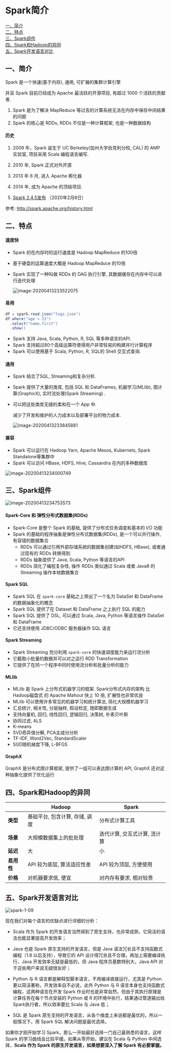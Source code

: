 # Spark简介
<nav>
<a href="https://github.com/bigdata2018/BigData-Spark/blob/master/nodes/Spark%E6%A6%82%E5%BF%B5.md#%E4%B8%80%E7%AE%80%E4%BB%8B">一、简介</a><br/>
<a href="https://github.com/bigdata2018/BigData-Spark/blob/master/nodes/Spark%E6%A6%82%E5%BF%B5.md#%E4%BA%8C%E7%89%B9%E7%82%B9">二、特点</a><br/>
<a href="https://github.com/bigdata2018/BigData-Spark/blob/master/nodes/Spark%E6%A6%82%E5%BF%B5.md#%E4%B8%89spark%E7%BB%84%E4%BB%B6">三、Spark组件</a><br/>
<a href="https://github.com/bigdata2018/BigData-Spark/blob/master/nodes/Spark%E6%A6%82%E5%BF%B5.md#%E5%9B%9Bspark%E5%92%8Chadoop%E7%9A%84%E5%BC%82%E5%90%8C">四、Spark和Hadoop的异同</a><br/>
<a href="https://github.com/bigdata2018/BigData-Spark/blob/master/nodes/Spark%E6%A6%82%E5%BF%B5.md#%E4%B8%89spark%E7%BB%84%E4%BB%B6">五、Spark开发语言对比</a><br/>
</nav>





## 一、简介

Spark 是一个快速(基于内存), 通用, 可扩展的集群计算引擎

并且 Spark 目前已经成为 Apache 最活跃的开源项目, 有超过 1000 个活跃的贡献者.

1. Spark 是为了解决 MapReduce 等过去的计算系统无法在内存中保存中间结果的问题
2. Spark 的核心是 RDDs, RDDs 不仅是一种计算框架, 也是一种数据结构

#### 历史

1. 2009 年，Spark 诞生于 UC Berkeley(加州大学伯克利分校, CAL) 的 AMP 实验室, 项目采用 Scala 编程语言编写.

2. 2010 年, Spark 正式对外开源

3. 2013 年 6 月, 进入 Apache 孵化器

4. 2014 年, 成为 Apache 的顶级项目.

5. [Spark 2.4.5发布](http://spark.apache.org/news/spark-2-4-5-released.html) （2020年2月8日）

参考: http://spark.apache.org/history.html

## 二、特点

#### 速度快

- Spark 的在内存时的运行速度是 Hadoop MapReduce 的100倍

- 基于硬盘的运算速度大概是 Hadoop MapReduce 的10倍

- Spark 实现了一种叫做 RDDs 的 DAG 执行引擎, 其数据缓存在内存中可以进行迭代处理

  ![image-20200413233522075](https://github.com/bigdata2018/BigData/blob/master/picture/image-20200413233522075.png)

#### 易用

```java
df = spark.read.json("logs.json")
df.where("age > 21") 
  .select("name.first") 
  .show()
```

- Spark 支持 Java, Scala, Python, R, SQL 等多种语言的API.
- Spark 支持超过80个高级运算符使得用户非常轻易的构建并行计算程序
- Spark 可以使用基于 Scala, Python, R, SQL的 Shell 交互式查询.

#### 通用

- Spark 结合了SQL, Streaming和复杂分析.

- Spark 提供了大量的类库, 包括 SQL 和 DataFrames, 机器学习(MLlib), 图计算(GraphicX), 实时流处理(Spark Streaming) .

- 可以把这些类库无缝的柔和在一个 App 中.

  减少了开发和维护的人力成本以及部署平台的物力成本.

  ![image-20200413233845881](https://github.com/bigdata2018/BigData/blob/master/picture/image-20200413233845881.png)

#### 兼容

- Spark 可以运行在 Hadoop Yarn, Apache Mesos, Kubernets, Spark Standalone等集群中
- Spark 可以访问 HBase, HDFS, Hive, Cassandra 在内的多种数据库

![image-20200413234000749](https://github.com/bigdata2018/BigData/blob/master/picture/image-20200413234000749.png)

## 三、Spark组件

![image-20200413234753573](https://github.com/bigdata2018/BigData/blob/master/picture/image-20200413234753573.png)

#### Spark-Core 和 弹性分布式数据集(RDDs)

- Spark-Core 是整个 Spark 的基础, 提供了分布式任务调度和基本的 I/O 功能
- Spark 的基础的程序抽象是弹性分布式数据集(RDDs), 是一个可以并行操作, 有容错的数据集合
  - RDDs 可以通过引用外部存储系统的数据集创建(如HDFS, HBase), 或者通过现有的 RDDs 转换得到
  - RDDs 抽象提供了 Java, Scala, Python 等语言的API
  - RDDs 简化了编程复杂性, 操作 RDDs 类似通过 Scala 或者 Java8 的 Streaming 操作本地数据集合

#### Spark SQL

- Spark SQL 在 `spark-core` 基础之上带出了一个名为 DataSet 和 DataFrame 的数据抽象化的概念
- Spark SQL 提供了在 Dataset 和 DataFrame 之上执行 SQL 的能力
- Spark SQL 提供了 DSL, 可以通过 Scala, Java, Python 等语言操作 DataSet 和 DataFrame
- 它还支持使用 JDBC/ODBC 服务器操作 SQL 语言

#### Spark Streaming

- Spark Streaming 充分利用 `spark-core` 的快速调度能力来运行流分析
- 它截取小批量的数据并可以对之运行 RDD Transformation
- 它提供了在同一个程序中同时使用流分析和批量分析的能力

#### MLlib

- MLlib 是 Spark 上分布式机器学习的框架. Spark分布式内存的架构 比 Hadoop磁盘式 的 Apache Mahout 快上 10 倍, 扩展性也非常优良
- MLlib 可以使用许多常见的机器学习和统计算法, 简化大规模机器学习
- 汇总统计, 相关性, 分层抽样, 假设检定, 随即数据生成
- 支持向量机, 回归, 线性回归, 逻辑回归, 决策树, 朴素贝叶斯
- 协同过滤, ALS
- K-means
- SVD奇异值分解, PCA主成分分析
- TF-IDF, Word2Vec, StandardScaler
- SGD随机梯度下降, L-BFGS

#### GraphX

GraphX 是分布式图计算框架, 提供了一组可以表达图计算的 API, GraphX 还对这种抽象化提供了优化运行



##  四、Spark和Hadoop的异同

|            | Hadoop                         | Spark                        |
| ---------- | ------------------------------ | ---------------------------- |
| **类型**   | 基础平台, 包含计算, 存储, 调度 | 分布式计算工具               |
| **场景**   | 大规模数据集上的批处理         | 迭代计算, 交互式计算, 流计算 |
| **延迟**   | 大                             | 小                           |
| **易用性** | API 较为底层, 算法适应性差     | API 较为顶层, 方便使用       |
| **价格**   | 对机器要求低, 便宜             | 对内存有要求, 相对较贵       |



## 五、Spark开发语言对比

![spark-1-09](https://github.com/bigdata2018/BigData-Spark/blob/master/picture/spark-1-09.png)

现在我们对每个语言的优缺点进行详细的分析：

- Scala 作为 Spark 的开发语言当然得到了原生支持，也非常成熟，它简洁的语法也能显著提高开发效率；

- Java 也是 Spark 原生支持的开发语言，但是 Java 语法冗长且不支持函数式编程（1.8 以后支持），导致它的 API 设计得冗余且不合理，再加上需要编译执行，Java 开发效率无疑是最低的，但 Java 程序员基数特别大，Java API 对于这些用户来说无疑很友好；

- Python 与 R 语言都是解释型脚本语言，不用编译直接运行，尤其是 Python 更以简洁著称，开发效率自不必说，此外 Python 与 R 语言本身也支持函数式编程，这两种语言在开发 Spark 作业时也是非常自然，但由于其执行原理是计算任务在每个节点安装的 Python 或 R 的环境中执行，结果通过管道输出给 Spark执行者，所以效率要比 Scala 与 Java 低；

- SQL 是 Spark 原生支持的开发语言，从各个维度上来说都是最优的，所以一般情况下，用 Spark SQL 解决问题是最优选择。

如果你才刚开始学习 Spark，那么一开始最好选择一门自己最熟悉的语言，这样 Spark 的学习曲线会比较平缓。如果从零开始，建议在 Scala 与 Python 中间选择，**Scala 作为 Spark 的原生开发语言，如果想要深入了解 Spark 有必要掌握。**
